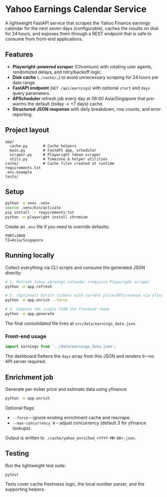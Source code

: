 # Yahoo Earnings Calendar Service

A lightweight FastAPI service that scrapes the Yahoo Finance earnings calendar for the next seven days (configurable), caches the results on disk for 24 hours, and exposes them through a REST endpoint that is safe to consume from front-end applications.

## Features

- **Playwright-powered scraper** (Chromium) with rotating user agents, randomized delays, and retry/backoff logic.
- **Disk cache** (`./cache/…`) to avoid unnecessary scraping for 24 hours per date range.
- **FastAPI endpoint** (`GET /api/earnings`) with optional `start` and `days` query parameters.
- **APScheduler** refresh job every day at 06:00 Asia/Singapore that pre-warms the default (today → +7 days) cache.
- **Structured JSON response** with daily breakdown, row counts, and error reporting.

## Project layout

```
app/
  cache.py       # Cache helpers
  main.py        # FastAPI app, scheduler
  scraper.py     # Playwright Yahoo scraper
  utils.py       # Timezone & helper utilities
cache/           # Cache files created at runtime
requirements.txt
.env.example
tests/
```

## Setup

```bash
python -m venv .venv
source .venv/bin/activate
pip install -r requirements.txt
python -m playwright install chromium
```

Create an `.env` file if you need to override defaults:

```
PORT=3000
TZ=Asia/Singapore
```

## Running locally

Collect everything via CLI scripts and consume the generated JSON directly:

```bash
# 1. Refresh Yahoo earnings calendar (requires Playwright scrape)
python -m app.refresh

# 2. (Optional) Enrich tickers with current price/EPS/revenue via yfinance
python -m app.enrich --force

# 3. Compose the single JSON the frontend reads
python -m app.generate
```

The final consolidated file lives at `src/data/earnings_data.json`.

### Front-end usage

```js
import earnings from '../data/earnings_data.json';
```

The dashboard flattens the `days` array from this JSON and renders it—no API server required.

## Enrichment job

Generate per-ticker price and estimate data using yfinance:

```bash
python -m app.enrich
```

Optional flags:

- `--force` – ignore existing enrichment cache and rescrape.
- `--max-concurrency N` – adjust concurrency (default 3 for yfinance lookups).

Output is written to `./cache/yahoo_enriched_<YYYY-MM-DD>.json`.

## Testing

Run the lightweight test suite:

```bash
pytest
```

Tests cover cache freshness logic, the local number parser, and the supporting helpers.
